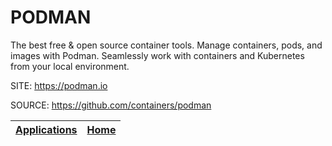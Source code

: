 # PODMAN

 The best free & open source container tools. Manage containers, pods, and 
 images with Podman. Seamlessly work with containers and Kubernetes from 
 your local environment.
 
 SITE: https://podman.io
 
 SOURCE: https://github.com/containers/podman

 | [Applications](https://portable-linux-apps.github.io/apps.html) | [Home](https://portable-linux-apps.github.io)
 | --- | --- |

